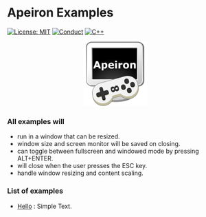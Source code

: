 # Apeiron Examples

[![License: MIT](https://img.shields.io/badge/License-MIT-yellow.svg?style=for-the-badge)](https://opensource.org/licenses/MIT)
[![Conduct](https://img.shields.io/badge/Conduct-Covenat%202.0-yellow.svg?style=for-the-badge)](https://www.contributor-covenant.org/version/2/0/code_of_conduct/)
[![C++](https://img.shields.io/badge/23-yellow.svg?style=for-the-badge&logo=c%2B%2B&logoColor=white&labelColor=gray)](https://en.cppreference.com/w/cpp/23)

<p align="center">
  <img src="../lib/media/sprites/apeiron.png" width="150" alt="Apeiron logo">
</p>

### All examples will

- run in a window that can be resized.
- window size and screen monitor will be saved on closing.
- can toggle between fullscreen and windowed mode by pressing ALT+ENTER.
- will close when the user presses the ESC key.
- handle window resizing and content scaling.

### List of examples

- [Hello](https://github.com/juan-medina/apeiron/tree/main/examples/hello/src) : Simple Text.
